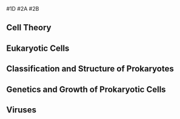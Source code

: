 #1D #2A #2B
## Cell Theory

## Eukaryotic Cells

## Classification and Structure of Prokaryotes

## Genetics and Growth of Prokaryotic Cells

## Viruses
